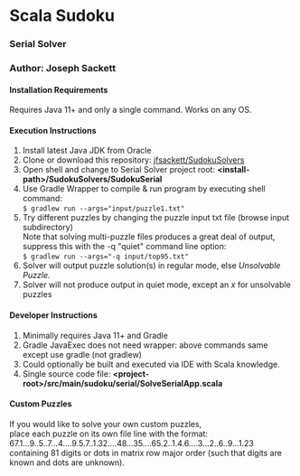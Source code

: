 # Scala Sudoku
### Serial Solver
### Author: Joseph Sackett

#### Installation Requirements
Requires Java 11+ and only a single command. Works on any OS. 

#### Execution Instructions
1. Install latest Java JDK from Oracle
2. Clone or download this repository: [jfsackett/SudokuSolvers](https://github.com/jfsackett/SudokuSolvers)
3. Open shell and change to Serial Solver project root: **&lt;install-path&gt;/SudokuSolvers/SudokuSerial**
4. Use Gradle Wrapper to compile & run program by executing shell command:  
   `$ gradlew run --args="input/puzzle1.txt"`
5. Try different puzzles by changing the puzzle input txt file (browse input subdirectory)  
   Note that solving multi-puzzle files produces a great deal of output,  
   suppress this with the -q "quiet" command line option:  
   `$ gradlew run --args="-q input/top95.txt"`
6. Solver will output puzzle solution(s) in regular mode, else *Unsolvable Puzzle.*  
7. Solver will not produce output in quiet mode, except an *x* for unsolvable puzzles

#### Developer Instructions
1. Minimally requires Java 11+ and Gradle  
2. Gradle JavaExec does not need wrapper: above commands same except use gradle (not gradlew) 
3. Could optionally be built and executed via IDE with Scala knowledge.
4. Single source code file: **&lt;project-root&gt;/src/main/sudoku/serial/SolveSerialApp.scala**

#### Custom Puzzles
If you would like to solve your own custom puzzles,  
place each puzzle on its own file line with the format:  
67.1...9..5..7...4....9.5.7..1.32....48...35....65.2..1.4.6....3...2..6..9...1.23  
containing 81 digits or dots in matrix row major order (such that digits are known and dots are unknown).
